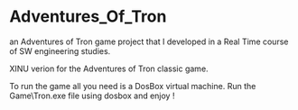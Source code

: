 # Adventures_Of_Tron
an Adventures of Tron game project that I developed in a Real Time course of SW engineering studies.

XINU verion for the Adventures of Tron classic game.

To run the game all you need is a DosBox virtual machine.
Run the Game\Tron.exe file using dosbox and enjoy !
